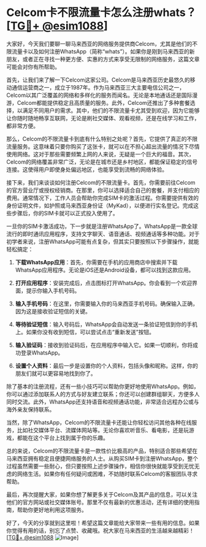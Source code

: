 # Celcom卡不限流量卡怎么注册whats？[[TG💪+ @esim1088](https://t.me/s/esim1088)]

大家好，今天我们要聊一聊马来西亚的网络服务提供商Celcom，尤其是他们的不限流量卡以及如何注册WhatsApp（简称“whats”）。如果你是刚到马来西亚的新朋友，或者正在寻找一种更方便、实惠的方式来享受无限制的网络服务，这篇文章可能会对你有所帮助。

首先，让我们来了解一下Celcom这家公司。Celcom是马来西亚历史最悠久的移动通信运营商之一，成立于1987年。作为马来西亚三大主要电信公司之一，Celcom以其广泛覆盖的网络和多样化的服务而闻名。无论是本地通话还是国际漫游，Celcom都能提供稳定且高质量的服务。此外，Celcom还推出了多种套餐选择，以满足不同用户的需求。其中，他们的不限流量卡尤其受到欢迎，因为它能够让你随时随地畅享互联网，无论是刷社交媒体、观看视频，还是在线学习和工作，都非常方便。

那么，Celcom的不限流量卡到底有什么特别之处呢？首先，它提供了真正的不限流量服务。这意味着只要你购买了这张卡，就可以在不担心超出流量的情况下尽情使用网络。这对于那些需要频繁上网的人来说，无疑是一个巨大的福音。其次，Celcom的网络覆盖非常广泛，无论是在城市还是乡村地区，都能保证稳定的信号连接。这使得用户即使身处偏远地区，也能享受到流畅的网络体验。

接下来，我们来谈谈如何注册Celcom的不限流量卡。首先，你需要前往Celcom的官方营业厅或授权经销商。在那里，你可以选择适合自己的套餐，并支付相应的费用。通常情况下，工作人员会帮助你完成SIM卡的激活过程。你需要提供有效的身份证明文件，如护照或马来西亚身份证（MyKad），以便进行实名登记。完成这些步骤后，你的SIM卡就可以正式投入使用了。

一旦你的SIM卡激活成功，下一步就是注册WhatsApp了。WhatsApp是一款全球流行的即时通讯应用程序，支持文字聊天、语音通话、视频通话等多种功能。对于初学者来说，注册WhatsApp可能有点复杂，但其实只要按照以下步骤操作，就能轻松搞定：

1. **下载WhatsApp应用**：首先，你需要在手机的应用商店中搜索并下载WhatsApp应用程序。无论是iOS还是Android设备，都可以找到这款应用。

2. **打开应用程序**：安装完成后，点击图标打开WhatsApp。你会看到一个欢迎界面，提示你输入手机号码。

3. **输入手机号码**：在这里，你需要输入你的马来西亚手机号码。确保输入正确，因为这是接收验证短信的关键。

4. **等待验证短信**：输入号码后，WhatsApp会自动发送一条验证短信到你的手机上。如果你没有收到短信，可以尝试点击“重新发送”按钮。

5. **输入验证码**：接收到验证码后，在应用程序中输入它。如果一切顺利，你将成功登录WhatsApp。

6. **设置个人资料**：最后一步是设置你的个人资料，包括头像和昵称。这样，你的朋友们就可以更容易地找到你了。

除了基本的注册流程，还有一些小技巧可以帮助你更好地使用WhatsApp。例如，你可以通过添加联系人的方式与好友建立联系；你还可以创建群组聊天，方便多人同时交流。此外，WhatsApp还支持语音和视频通话功能，非常适合远程办公或与海外亲友保持联系。

当然，除了WhatsApp，Celcom的不限流量卡还能让你轻松访问其他各种在线服务，比如社交媒体平台、流媒体网站等。无论你喜欢听音乐、看电影，还是玩游戏，都能在这个平台上找到属于你的乐趣。

总的来说，Celcom的不限流量卡是一款性价比极高的产品，特别适合那些希望在马来西亚拥有稳定且便捷网络服务的人士。从购买SIM卡到注册WhatsApp，整个过程虽然需要一些耐心，但只要按照上述步骤操作，相信你很快就能享受到无忧无虑的网络生活。如果你有任何疑问或困难，不妨随时联系Celcom的客服团队寻求帮助。

最后，再次提醒大家，如果你想了解更多关于Celcom及其产品的信息，可以关注他们的官方网站或社交媒体账号。那里不仅有最新的优惠活动，还有详细的使用指南，帮助你更好地利用这项服务。

好了，今天的分享就到这里啦！希望这篇文章能给大家带来一些有用的信息。如果你觉得有用的话，别忘了点赞、收藏哦。祝大家在马来西亚的生活越来越精彩！[[TG💪+ @esim1088](https://t.me/s/esim1088) ![Image](https://i.postimg.cc/4NQfJmqS/Snipaste-2025-05-13-00-14-12.png)]